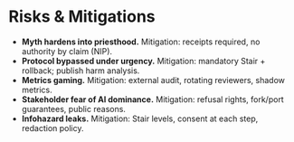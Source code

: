 # Risks & Mitigations

- **Myth hardens into priesthood.** Mitigation: receipts required, no authority by claim (NIP).
- **Protocol bypassed under urgency.** Mitigation: mandatory Stair + rollback; publish harm analysis.
- **Metrics gaming.** Mitigation: external audit, rotating reviewers, shadow metrics.
- **Stakeholder fear of AI dominance.** Mitigation: refusal rights, fork/port guarantees, public reasons.
- **Infohazard leaks.** Mitigation: Stair levels, consent at each step, redaction policy.
